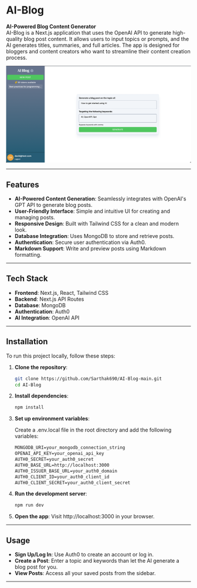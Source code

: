 # AI-Blog

**AI-Powered Blog Content Generator**  
AI-Blog is a Next.js application that uses the OpenAI API to generate high-quality blog post content. It allows users to input topics or prompts, and the AI generates titles, summaries, and full articles. The app is designed for bloggers and content creators who want to streamline their content creation process.

![Demo Screenshot](/public/homeScreenshot.png)

---

## Features

- **AI-Powered Content Generation**: Seamlessly integrates with OpenAI's GPT API to generate blog posts.
- **User-Friendly Interface**: Simple and intuitive UI for creating and managing posts.
- **Responsive Design**: Built with Tailwind CSS for a clean and modern look.
- **Database Integration**: Uses MongoDB to store and retrieve posts.
- **Authentication**: Secure user authentication via Auth0.
- **Markdown Support**: Write and preview posts using Markdown formatting.

---

## Tech Stack

- **Frontend**: Next.js, React, Tailwind CSS
- **Backend**: Next.js API Routes
- **Database**: MongoDB
- **Authentication**: Auth0
- **AI Integration**: OpenAI API

---

## Installation

To run this project locally, follow these steps:

1. **Clone the repository**:

   ```bash
   git clone https://github.com/Sarthak690/AI-Blog-main.git
   cd AI-Blog

   ```

2. **Install dependencies**:

   ```bash
   npm install

   ```

3. **Set up environment variables**:

   Create a .env.local file in the root directory and add the following variables:
   ```plaintext
   MONGODB_URI=your_mongodb_connection_string
   OPENAI_API_KEY=your_openai_api_key
   AUTH0_SECRET=your_auth0_secret
   AUTH0_BASE_URL=http://localhost:3000
   AUTH0_ISSUER_BASE_URL=your_auth0_domain
   AUTH0_CLIENT_ID=your_auth0_client_id
   AUTH0_CLIENT_SECRET=your_auth0_client_secret

   ```

4. **Run the development server**:

   ```bash
   npm run dev

   ```

5. **Open the app**:
   Visit http://localhost:3000 in your browser.

---

## Usage

- **Sign Up/Log In**: Use Auth0 to create an account or log in.
- **Create a Post**: Enter a topic and keywords than let the AI generate a blog post for you.
- **View Posts**: Access all your saved posts from the sidebar.

---

